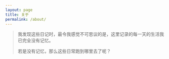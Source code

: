 ```yaml
---
layout: page
title: 关于
permalink: /about/
---
```


> 我发现这些日记时，最令我感觉不可思议的是，这里记录的每一天的生活我已完全没有记忆。
> 
> 若是没有记忆，那么这些日常跑到哪里去了呢？


